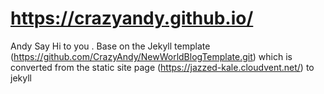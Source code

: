# https://crazyandy.github.io/

Andy Say Hi to you . 
Base on the Jekyll template (https://github.com/CrazyAndy/NewWorldBlogTemplate.git) which is converted from the static site page (https://jazzed-kale.cloudvent.net/) to jekyll 
